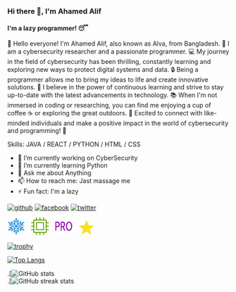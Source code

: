 ### Hi there 👋, I'm Ahamed Alif
#### I'm a lazy programmer! 😴
👋 Hello everyone! I'm Ahamed Alif, also known as Alva, from Bangladesh. 💫 I am a cybersecurity researcher and a passionate programmer. 💻 My journey in the field of cybersecurity has been thrilling, constantly learning and exploring new ways to protect digital systems and data. 🔒 Being a programmer allows me to bring my ideas to life and create innovative solutions. 🚀 I believe in the power of continuous learning and strive to stay up-to-date with the latest advancements in technology. 📚 When I'm not immersed in coding or researching, you can find me enjoying a cup of coffee ☕ or exploring the great outdoors. 🌳 Excited to connect with like-minded individuals and make a positive impact in the world of cybersecurity and programming! 🌟

Skills: JAVA / REACT / PYTHON / HTML / CSS

- 🔭 I’m currently working on CyberSecurity 
- 🌱 I’m currently learning Python 
- 💬 Ask me about Anything 
- 📫 How to reach me: Jast massage me 
- ⚡ Fun fact: I'm a lazy 


[<img src='https://cdn.jsdelivr.net/npm/simple-icons@3.0.1/icons/github.svg' alt='github' height='40'>](https://github.com/AhamedAlif)  [<img src='https://cdn.jsdelivr.net/npm/simple-icons@3.0.1/icons/facebook.svg' alt='facebook' height='40'>](https://www.facebook.com/https://www.facebook.com/Ahamed1Alif)  [<img src='https://cdn.jsdelivr.net/npm/simple-icons@3.0.1/icons/twitter.svg' alt='twitter' height='40'>](https://twitter.com/https://twitter.com/Ahamed1Alif1)  

<a href='https://archiveprogram.github.com/'><img src='https://raw.githubusercontent.com/acervenky/animated-github-badges/master/assets/acbadge.gif' width='40' height='40'></a> <a href='https://docs.github.com/en/developers'><img src='https://raw.githubusercontent.com/acervenky/animated-github-badges/master/assets/devbadge.gif' width='40' height='40'></a> <a href='https://github.com/pricing'><img src='https://raw.githubusercontent.com/acervenky/animated-github-badges/master/assets/pro.gif' width='40' height='40'></a> <a href='https://stars.github.com/'><img src='https://raw.githubusercontent.com/acervenky/animated-github-badges/master/assets/starbadge.gif' width='35' height='35'></a> 

[![trophy](https://github-profile-trophy.vercel.app/?username=AhamedAlif)](https://github.com/ryo-ma/github-profile-trophy)

[![Top Langs](https://github-readme-stats.vercel.app/api/top-langs/?username=AhamedAlif)](https://github.com/anuraghazra/github-readme-stats)

.[![GitHub stats](https://github-readme-stats.vercel.app/api?username=AhamedAlif&show_icons=true)  
.[![GitHub streak stats](https://streak-stats.demolab.com/?user=AhamedAlif)  

